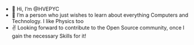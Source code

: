- 👋 Hi, I’m @HVEPYC
- 👀 I’m a person who just wishes to learn about everything Computers and Technology. I like Physics too
- ✌️ Looking forward to contribute to the Open Source community, once I gain the necessary Skills for it!

<!---
HVEPYC/HVEPYC is a ✨ special ✨ repository because its `README.md` (this file) appears on your GitHub profile.
You can click the Preview link to take a look at your changes.
--->
